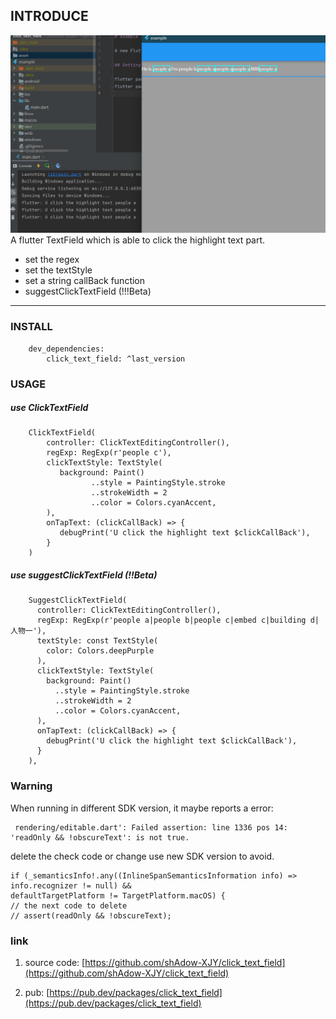 ## INTRODUCE
 ![example](https://github.com/shAdow-XJY/click_text_field/blob/master/asset/example.png)
 A flutter TextField which is able to click the highlight text part.
 * set the regex
 * set the textStyle
 * set a string callBack function
 * suggestClickTextField (!!!Beta)

---

### INSTALL

```
    dev_dependencies:
        click_text_field: ^last_version
```

### USAGE
##### use ClickTextField
```
    ClickTextField(
        controller: ClickTextEditingController(),
        regExp: RegExp(r'people c'),
        clickTextStyle: TextStyle(
           background: Paint()
                  ..style = PaintingStyle.stroke
                  ..strokeWidth = 2
                  ..color = Colors.cyanAccent,
        ),
        onTapText: (clickCallBack) => {
           debugPrint('U click the highlight text $clickCallBack'),
        }
    )
```
##### use suggestClickTextField (!!Beta)
```
    SuggestClickTextField(
      controller: ClickTextEditingController(),
      regExp: RegExp(r'people a|people b|people c|embed c|building d|人物一'),
      textStyle: const TextStyle(
        color: Colors.deepPurple
      ),
      clickTextStyle: TextStyle(
        background: Paint()
          ..style = PaintingStyle.stroke
          ..strokeWidth = 2
          ..color = Colors.cyanAccent,
      ),
      onTapText: (clickCallBack) => {
        debugPrint('U click the highlight text $clickCallBack'),
      }
    ),
```

### Warning
When running in different SDK version, it maybe reports a error:
```
 rendering/editable.dart': Failed assertion: line 1336 pos 14: 'readOnly && !obscureText': is not true.
```
delete the check code or change use new SDK version to avoid.
```
if (_semanticsInfo!.any((InlineSpanSemanticsInformation info) => info.recognizer != null) &&
defaultTargetPlatform != TargetPlatform.macOS) {
// the next code to delete
// assert(readOnly && !obscureText);
```

### link
1. source code: [https://github.com/shAdow-XJY/click_text_field](https://github.com/shAdow-XJY/click_text_field)

2. pub: [https://pub.dev/packages/click_text_field](https://pub.dev/packages/click_text_field)